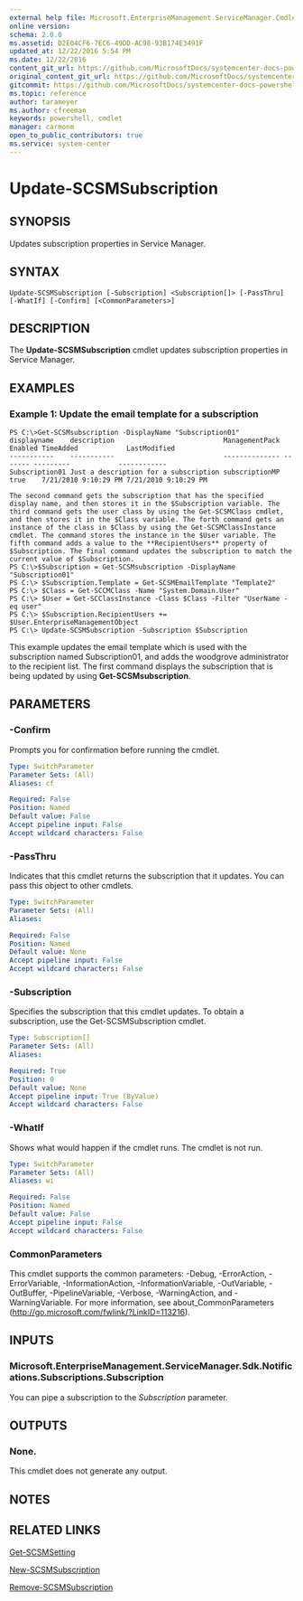 ```yaml
---
external help file: Microsoft.EnterpriseManagement.ServiceManager.Cmdlets.dll-Help.xml
online version: 
schema: 2.0.0
ms.assetid: D2E04CF6-7EC6-49DD-AC98-93B174E3491F
updated_at: 12/22/2016 5:54 PM
ms.date: 12/22/2016
content_git_url: https://github.com/MicrosoftDocs/systemcenter-docs-powershell/blob/master/systemcenter-cmdlets/SystemCenter2016/ServiceManager/vlatest/Update-SCSMSubscription.md
original_content_git_url: https://github.com/MicrosoftDocs/systemcenter-docs-powershell/blob/master/systemcenter-cmdlets/SystemCenter2016/ServiceManager/vlatest/Update-SCSMSubscription.md
gitcommit: https://github.com/MicrosoftDocs/systemcenter-docs-powershell/blob/17c3a51bd892aad46c731d9f381f0704b4815004/systemcenter-cmdlets/SystemCenter2016/ServiceManager/vlatest/Update-SCSMSubscription.md
ms.topic: reference
author: tarameyer
ms.author: cfreeman
keywords: powershell, cmdlet
manager: carmonm
open_to_public_contributors: true
ms.service: system-center
---
```


# Update-SCSMSubscription

## SYNOPSIS
Updates subscription properties in Service Manager.

## SYNTAX

```
Update-SCSMSubscription [-Subscription] <Subscription[]> [-PassThru] [-WhatIf] [-Confirm] [<CommonParameters>]
```

## DESCRIPTION
The **Update-SCSMSubscription** cmdlet updates subscription properties in Service Manager.

## EXAMPLES

### Example 1: Update the email template for a subscription
```
PS C:\>Get-SCSMsubscription -DisplayName "Subscription01"
displayname    description                           ManagementPack Enabled TimeAdded            LastModified
-----------    -----------                           -------------- ------- ---------            ------------
Subscription01 Just a description for a subscription subscriptionMP true    7/21/2010 9:10:29 PM 7/21/2010 9:10:29 PM

The second command gets the subscription that has the specified display name, and then stores it in the $Subscription variable. The third command gets the user class by using the Get-SCSMClass cmdlet, and then stores it in the $Class variable. The forth command gets an instance of the class in $Class by using the Get-SCSMClassInstance cmdlet. The command stores the instance in the $User variable. The fifth command adds a value to the **RecipientUsers** property of $Subscription. The final command updates the subscription to match the current value of $Subscription.
PS C:\>$Subscription = Get-SCSMsubscription -DisplayName "Subscription01"
PS C:\> $Subscription.Template = Get-SCSMEmailTemplate "Template2"
PS C:\> $Class = Get-SCCMClass -Name "System.Domain.User"
PS C:\> $User = Get-SCClassInstance -Class $Class -Filter "UserName -eq user"
PS C:\> $Subscription.RecipientUsers += $User.EnterpriseManagementObject
PS C:\> Update-SCSMSubscription -Subscription $Subscription
```

This example updates the email template which is used with the subscription named Subscription01, and adds the woodgrove administrator to the recipient list.
The first command displays the subscription that is being updated by using **Get-SCSMsubscription**.

## PARAMETERS

### -Confirm
Prompts you for confirmation before running the cmdlet.

```yaml
Type: SwitchParameter
Parameter Sets: (All)
Aliases: cf

Required: False
Position: Named
Default value: False
Accept pipeline input: False
Accept wildcard characters: False
```

### -PassThru
Indicates that this cmdlet returns the subscription that it updates.
You can pass this object to other cmdlets.

```yaml
Type: SwitchParameter
Parameter Sets: (All)
Aliases: 

Required: False
Position: Named
Default value: None
Accept pipeline input: False
Accept wildcard characters: False
```

### -Subscription
Specifies the subscription that this cmdlet updates.
To obtain a subscription, use the Get-SCSMSubscription cmdlet.

```yaml
Type: Subscription[]
Parameter Sets: (All)
Aliases: 

Required: True
Position: 0
Default value: None
Accept pipeline input: True (ByValue)
Accept wildcard characters: False
```

### -WhatIf
Shows what would happen if the cmdlet runs.
The cmdlet is not run.

```yaml
Type: SwitchParameter
Parameter Sets: (All)
Aliases: wi

Required: False
Position: Named
Default value: False
Accept pipeline input: False
Accept wildcard characters: False
```

### CommonParameters
This cmdlet supports the common parameters: -Debug, -ErrorAction, -ErrorVariable, -InformationAction, -InformationVariable, -OutVariable, -OutBuffer, -PipelineVariable, -Verbose, -WarningAction, and -WarningVariable. For more information, see about_CommonParameters (http://go.microsoft.com/fwlink/?LinkID=113216).

## INPUTS

### Microsoft.EnterpriseManagement.ServiceManager.Sdk.Notifications.Subscriptions.Subscription
You can pipe a subscription to the *Subscription* parameter.

## OUTPUTS

### None.
This cmdlet does not generate any output.

## NOTES

## RELATED LINKS

[Get-SCSMSetting](xref:SystemCenter2016/ServiceManager/vlatest/Get-SCSMSetting.md)

[New-SCSMSubscription](xref:SystemCenter2016/ServiceManager/vlatest/New-SCSMSubscription.md)

[Remove-SCSMSubscription](xref:SystemCenter2016/ServiceManager/vlatest/Remove-SCSMSubscription.md)

